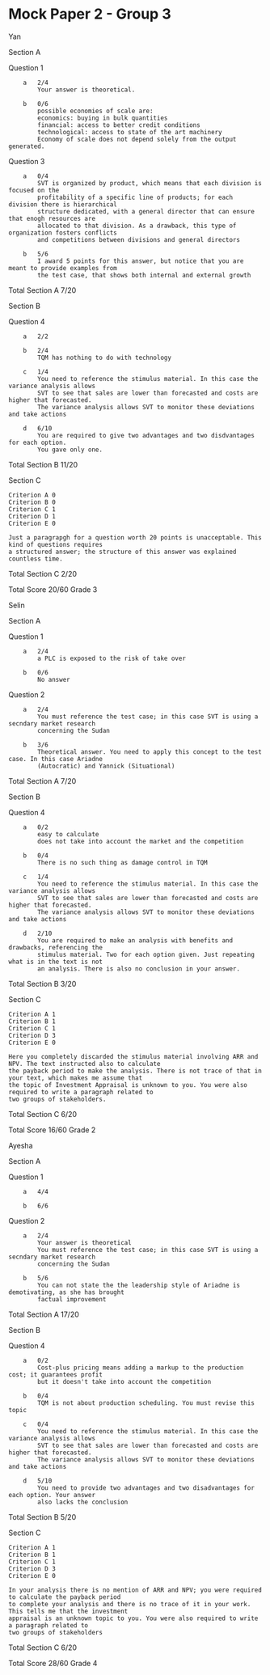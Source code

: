 # Mock Paper 2 - Group 3

Yan

Section A

Question 1

		a	2/4
			Your answer is theoretical. 

		b	0/6
			possible economies of scale are:
			economics: buying in bulk quantities
			financial: access to better credit conditions
			technological: access to state of the art machinery
			Economy of scale does not depend solely from the output generated.

Question 3

		a	0/4
			SVT is organized by product, which means that each division is focused on the
			profitability of a specific line of products; for each division there is hierarchical
			structure dedicated, with a general director that can ensure that enogh resources are
			allocated to that division. As a drawback, this type of organization fosters conflicts
			and competitions between divisions and general directors

		b	5/6
			I award 5 points for this answer, but notice that you are meant to provide examples from
			the test case, that shows both internal and external growth

Total Section A 7/20

Section B

Question 4

		a	2/2

		b	2/4
			TQM has nothing to do with technology

		c	1/4
			You need to reference the stimulus material. In this case the variance analysis allows
			SVT to see that sales are lower than forecasted and costs are higher that forecasted.
			The variance analysis allows SVT to monitor these deviations and take actions

		d	6/10
			You are required to give two advantages and two disdvantages for each option. 
			You gave only one.

Total Section B	11/20

Section C

	Criterion A 0
	Criterion B 0
	Criterion C 1
	Criterion D 1
	Criterion E 0

	Just a paragrapgh for a question worth 20 points is unacceptable. This kind of questions requires
	a structured answer; the structure of this answer was explained countless time.

Total Section C 2/20

Total Score 20/60 Grade 3

Selin

Section A

Question 1

		a	2/4
			a PLC is exposed to the risk of take over

		b	0/6
			No answer

Question 2

		a	2/4
			You must reference the test case; in this case SVT is using a secndary market research
			concerning the Sudan

		b	3/6
			Theoretical answer. You need to apply this concept to the test case. In this case Ariadne
			(Autocratic) and Yannick (Situational)

Total Section A 7/20

Section B

Question 4

		a	0/2
			easy to calculate
			does not take into account the market and the competition

		b	0/4
			There is no such thing as damage control in TQM

		c	1/4	
			You need to reference the stimulus material. In this case the variance analysis allows
			SVT to see that sales are lower than forecasted and costs are higher that forecasted.
			The variance analysis allows SVT to monitor these deviations and take actions

		d	2/10
			You are required to make an analysis with benefits and drawbacks, referencing the
			stimulus material. Two for each option given. Just repeating what is in the text is not
			an analysis. There is also no conclusion in your answer.

Total Section B 3/20

Section C

	Criterion A 1
	Criterion B 1
	Criterion C 1
	Criterion D 3
	Criterion E 0

	Here you completely discarded the stimulus material involving ARR and NPV. The text instructed also to calculate
	the payback period to make the analysis. There is not trace of that in your text, which makes me assume that
	the topic of Investment Appraisal is unknown to you. You were also required to write a paragraph related to
	two groups of stakeholders.

Total Section C 6/20

Total Score  16/60 Grade 2

Ayesha

Section A

Question 1

		a	4/4

		b	6/6

Question 2

		a	2/4
			Your answer is theoretical
			You must reference the test case; in this case SVT is using a secndary market research
			concerning the Sudan

		b	5/6
			You can not state the the leadership style of Ariadne is demotivating, as she has brought
			factual improvement


Total Section A 17/20

Section B

Question 4

		a	0/2
			Cost-plus pricing means adding a markup to the production cost; it guarantees profit
			but it doesn't take into account the competition

		b	0/4
			TQM is not about production scheduling. You must revise this topic

		c	0/4
			You need to reference the stimulus material. In this case the variance analysis allows
			SVT to see that sales are lower than forecasted and costs are higher that forecasted.
			The variance analysis allows SVT to monitor these deviations and take actions

		d	5/10
			You need to provide two advantages and two disadvantages for each option. Your answer
			also lacks the conclusion

Total Section B 5/20

Section C

	Criterion A 1
	Criterion B 1
	Criterion C 1
	Criterion D 3
	Criterion E 0

	In your analysis there is no mention of ARR and NPV; you were required to calculate the payback period
	to complete your analysis and there is no trace of it in your work. This tells me that the investment
	appraisal is an unknown topic to you. You were also required to write a paragraph related to
	two groups of stakeholders

Total Section C 6/20

Total Score 28/60 Grade 4

